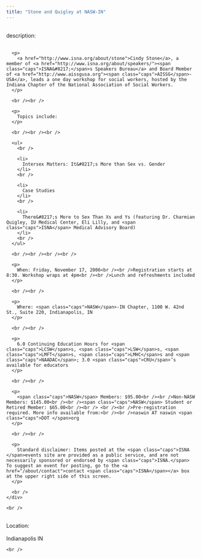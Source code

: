 ```yaml
---
title: "Stone and Quigley at NASW-IN"
---
```


<div class="flexinode-body flexinode-2">
  <div class="flexinode-textarea-1">
    <div class="form-item">
      <br /> <label>description:</label><br /><br /> 
      
      <p>
        <a href="http://www.isna.org/about/stone">Cindy Stone</a>, a member of <a href="http://www.isna.org/about/speakers/"><span class="caps">ISNA&#8217;</span>s Speakers Bureau</a> and Board Member of <a href="http://www.aissgusa.org"><span class="caps">AISSG</span>-USA</a>, leads a one day workshop for social workers, hosted by the Indiana Chapter of the National Association of Social Workers.
      </p>
      
      <br /><br />
      
      <p>
        Topics include:
      </p>
      
      <br /><br /><br />
      
      <ul>
        <br />
        
        <li>
          Intersex Matters: It&#8217;s More than Sex vs. Gender
        </li>
        <br />
        
        <li>
          Case Studies
        </li>
        <br />
        
        <li>
          There&#8217;s More to Sex Than Xs and Ys (featuring Dr. Charmian Quigley, IU Medical Center, Eli Lilly, and <span class="caps">ISNA</span> Medical Advisory Board)
        </li>
        <br />
      </ul>
      
      <br /><br /><br /><br />
      
      <p>
        When: Friday, November 17, 2006<br /><br />Registration starts at 8:30. Workshop wraps at 4pm<br /><br />Lunch and refreshments included
      </p>
      
      <br /><br />
      
      <p>
        Where: <span class="caps">NASW</span>-IN Chapter, 1100 W. 42nd St., Suite 220, Indianapolis, IN
      </p>
      
      <br /><br />
      
      <p>
        6.0 Continuing Education Hours for <span class="caps">LCSW</span>s, <span class="caps">LSW</span>s, <span class="caps">LMFT</span>s, <span class="caps">LMHC</span>s and <span class="caps">NAADAC</span>; 3.0 <span class="caps">CRU</span>’s available for educators
      </p>
      
      <br /><br />
      
      <p>
        <span class="caps">NASW</span> Members: $95.00<br /><br />Non-NASW Members: $145.00<br /><br /><span class="caps">NASW</span> Student or Retired Member: $65.00<br /><br /> <br /><br />Pre-registration required. More info available from:<br /><br />naswin AT naswin <span class="caps">DOT </span>org
      </p>
      
      <br /><br />
      
      <p>
        Standard disclaimer: Items posted at the <span class="caps">ISNA </span>events site are provided as a public service, and are not necessarily sponsored or endorsed by <span class="caps">ISNA.</span> To suggest an event for posting, go to the <a href="/about/contact">contact <span class="caps">ISNA</span></a> box at the upper right side of this screen.
      </p>
      
      <br />
    </div>
    
    <br />
  </div>
  
  <div class="flexinode-textfield-2">
    <div class="form-item">
      <br /> <label>Location:</label><br /><br /> Indianapolis IN<br />
    </div>
    
    <br />
  </div>
</div>